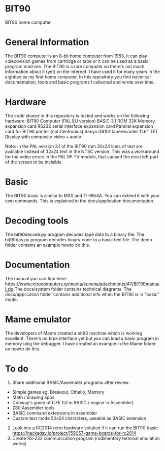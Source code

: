 # BIT90
BIT90 home computer

# General Information
The BIT90 computer is an 8-bit home computer from 1983.
It can play colecovision games from cartridge or tape or it can be used as a basic program machine.
The BIT90 is a rare computer so there's not much information about it (yet) on the internet.
I have used it for many years in the eighties as my first home computer.
In this repository you find technical documentation, tools and basic programs I collected and wrote over time.

# Hardware
The code shared in this repository is tested and works on the following hardware:
BIT90 Computer (PAL EU version)
BASIC 3.1 ROM
32K Memory expansion card
RS232 serial interface expansion card
Parallel expansion card for BIT90 printer (not Centronics)
Sanyo DR101 taperecorder
11.6" TFT Display with composite video + audio

Note: in the PAL version 3.1 of the BIT90 rom  30x24 lines of text are available instead of 32x24 text in the NTSC version.
This was a workaround for the video errors in the PAL RF TV module, that caused the most left part of the screen to be invisible.

# Basic
The BIT90 basic is similar to MSX and TI-99/4A. You can extend it with your own commands.
This is explained in the docs/application documentation.

# Decoding tools
The bit90decode.py program decodes tape data to a binary file.
The bit90bas.py program decodes binary code to a basic text file.
The demo folder contains an example howto do this.

# Documentation
The manual you can find here: https://www.retrocomputers.gr/media/kunena/attachments/47/BIT90manual.zip
The docs/system folder contains technical diagrams.
The docs/application folder contains additional info when the BIT90 is in "basic" mode.

# Mame emulator
The developers of Mame created a bit90 machine which is working excellent. 
There's no tape interface yet but you can load a basic program in memory uing the debugger.
I have created an example in the Mame folder on howto do this.

# To do
1. Share additional BASIC/Assembler programs after review:
- Simple games eg. Breakout, Othello, Memory
- Math / drawing apps
- Conway's game of LIFE (UI in BASIC / engine in Assembler)
- Z80 Assembler tools
- BASIC command extensions in assembler
- Custom text mode 50x24 characters, useable as BASIC extension
2. Look into a RC2014 retro hardware solution if it can run the BIT90 basic:
https://hackaday.io/project/159057-game-boards-for-rc2014
3. Create RS-232 communication program (rudimentary terminal emulation works)


